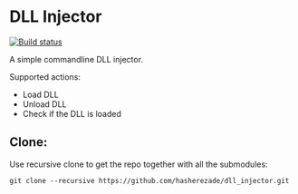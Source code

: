 # DLL Injector

[![Build status](https://ci.appveyor.com/api/projects/status/62n5oral9idn4jg5?svg=true)](https://ci.appveyor.com/project/hasherezade/dll-injector)

A simple commandline DLL injector.

Supported actions:
+ Load DLL
+ Unload DLL
+ Check if the DLL is loaded

Clone:
-
Use recursive clone to get the repo together with all the submodules:
```console
git clone --recursive https://github.com/hasherezade/dll_injector.git
```
